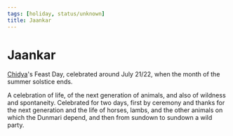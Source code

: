```yaml
---
tags: [holiday, status/unknown]
title: Jaankar
---
```



# Jaankar

[Chidya](<../../../cosmology/gods/incorporeal-gods/dunmari/chidya.md>)'s Feast Day, celebrated around July 21/22, when the month of the summer solstice ends. 

A celebration of life, of the next generation of animals, and also of wildness and spontaneity. Celebrated for two days, first by ceremony and thanks for the next generation and the life of horses, lambs, and the other animals on which the Dunmari depend, and then from sundown to sundown a wild party.

